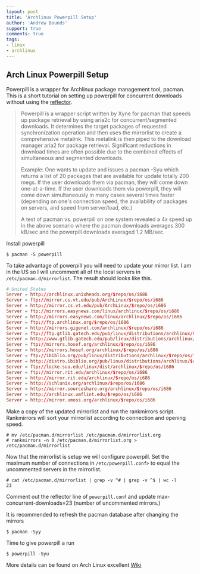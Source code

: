 ```yaml
---
layout: post
title: 'Archlinux Powerpill Setup'
author: 'Andrew Bounds'
support: true
comments: true
tags:
- linux
- archlinux
---
```


## Arch Linux Powerpill Setup

Powerpill is a wrapper for Archlinux package management tool, pacman. This is a short tutorial on setting up powerpill for concurrent downloads without using the [reflector](http://wiki.archlinux.org/index.php/Reflector).

> Powerpill is a wrapper script written by Xyne for pacman  that speeds up package retrieval by using aria2c for concurrent/segmented downloads. It determines the target packages of requested synchronization operation and then uses the mirrorlist to create a comprehensive metalink. This metalink is then piped to the download manager aria2 for package retrieval. Significant reductions in download times are often possible due to the combined effects of simultaneous and segmented downloads.
>
> Example: One wants to update and issues a pacman -Syu which returns a list of 20 packages that are available for update totally 200 megs. If the user downloads them via pacman, they will come down one-at-a-time. If the user downloads them via powerpill, they will come down simultaneously in many cases several times faster (depending on one's connection speed, the availability of packages on servers, and speed from server/load, etc.)
>
> A test of pacman vs. powerpill on one system revealed a 4x speed up in the above scenario where the pacman downloads averages 300 kB/sec and the powerpill downloads averaged 1.2 MB/sec.

Install powerpill

```shell
$ pacman -S powerpill
```

To take advantage of powerpill you will need to update your mirror list. I am in the US so I will uncomment all of the local servers in `/etc/pacman.d/mirrorlist`.
The result should looks like this.

```conf
# United States
Server = http://archlinux.unixheads.org/$repo/os/i686
Server = ftp://mirror.cs.vt.edu/pub/ArchLinux/$repo/os/i686
Server = http://mirror.cs.vt.edu/pub/ArchLinux/$repo/os/i686
Server = ftp://mirrors.easynews.com/linux/archlinux/$repo/os/i686
Server = http://mirrors.easynews.com/linux/archlinux/$repo/os/i686
Server = ftp://ftp.archlinux.org/$repo/os/i686
Server = http://mirrors.gigenet.com/archlinux/$repo/os/i686
Server = ftp://ftp.gtlib.gatech.edu/pub/linux/distributions/archlinux/$repo/os/i686
Server = http://www.gtlib.gatech.edu/pub/linux/distributions/archlinux/$repo/os/i686
Server = ftp://mirrors.hosef.org/archlinux/$repo/os/i686
Server = http://mirrors.hosef.org/archlinux/$repo/os/i686
Server = ftp://ibiblio.org/pub/linux/distributions/archlinux/$repo/os/i686
Server = http://distro.ibiblio.org/pub/linux/distributions/archlinux/$repo/os/i686
Server = ftp://locke.suu.edu/linux/dist/archlinux/$repo/os/i686
Server = ftp://mirror.rit.edu/archlinux/$repo/os/i686
Server = http://mirror.rit.edu/archlinux/$repo/os/i686
Server = http://schlunix.org/archlinux/$repo/os/i686
Server = http://mirror.sourceshare.org/archlinux/$repo/os/i686
Server = http://archlinux.umflint.edu/$repo/os/i686
Server = http://mirror.umoss.org/archlinux/$repo/os/i686
```

Make a copy of the updated mirrorlist and run the rankmirrors script. Rankmirrors will sort your mirrorlist according to connection and opening speed.

```shell
# mv /etc/pacman.d/mirrorlist /etc/pacman.d/mirrorlist.org
# rankmirrors -n 0 /etc/pacman.d/mirrorlist.org > /etc/pacman.d/mirrorlist
```

Now that the mirrorlist is setup we will configure powerpill. Set the maximum number of connections in `/etc/powerpill.conf>` to equal the uncommented servers in the mirrorlist.

```shell
# cat /etc/pacman.d/mirrorlist | grep -v ^# | grep -v ^$ | wc -l
23
```

Comment out the reflector line of `powerpill.conf` and update max-concurrent-downloads=23 (number of uncommented mirrors.)

It is recommended to refresh the pacman database after changing the mirrors

```shell
$ pacman -Syy
```

Time to give powerpill a run

```shell
$ powerpill -Syu
```

More details can be found on Arch Linux excellent [Wiki](http://wiki.archlinux.org/index.php/Main_Page)
